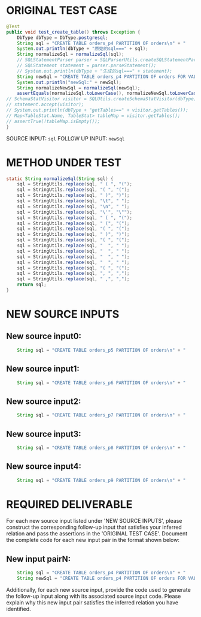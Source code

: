 # ORIGINAL TEST CASE
```java
@Test
public void test_create_table() throws Exception {
    DbType dbType = DbType.postgresql;
    String sql = "CREATE TABLE orders_p4 PARTITION OF orders\n" + "    FOR VALUES WITH (MODULUS 4, REMAINDER 3);";
    System.out.println(dbType + "原始的sql===" + sql);
    String normalizeSql = normalizeSql(sql);
    // SQLStatementParser parser = SQLParserUtils.createSQLStatementParser(sql, dbType);
    // SQLStatement statement = parser.parseStatement();
    // System.out.println(dbType + "生成的sql===" + statement);
    String newSql = "CREATE TABLE orders_p4 PARTITION OF orders FOR VALUES WITH (MODULUS 4 , REMAINDER 3);";
    System.out.println("newSql:" + newSql);
    String normalizeNewSql = normalizeSql(newSql);
    assertEquals(normalizeSql.toLowerCase(), normalizeNewSql.toLowerCase());
// SchemaStatVisitor visitor = SQLUtils.createSchemaStatVisitor(dbType);
// statement.accept(visitor);
// System.out.println(dbType + "getTables==" + visitor.getTables());
// Map<TableStat.Name, TableStat> tableMap = visitor.getTables();
// assertTrue(!tableMap.isEmpty());
}

```
SOURCE INPUT: `sql`
FOLLOW UP INPUT: `newSql`


# METHOD UNDER TEST
```java
static String normalizeSql(String sql) {
    sql = StringUtils.replace(sql, " ( ", "(");
    sql = StringUtils.replace(sql, "( ", "(");
    sql = StringUtils.replace(sql, " )", ")");
    sql = StringUtils.replace(sql, "\t", " ");
    sql = StringUtils.replace(sql, "\n", " ");
    sql = StringUtils.replace(sql, "\'", "\"");
    sql = StringUtils.replace(sql, " ( ", "(");
    sql = StringUtils.replace(sql, " (", "(");
    sql = StringUtils.replace(sql, "( ", "(");
    sql = StringUtils.replace(sql, " )", ")");
    sql = StringUtils.replace(sql, "( ", "(");
    sql = StringUtils.replace(sql, "  ", " ");
    sql = StringUtils.replace(sql, "  ", " ");
    sql = StringUtils.replace(sql, "  ", " ");
    sql = StringUtils.replace(sql, "  ", " ");
    sql = StringUtils.replace(sql, "( ", "(");
    sql = StringUtils.replace(sql, ", ", ",");
    sql = StringUtils.replace(sql, " ,", ",");
    return sql;
}

```


# NEW SOURCE INPUTS
## New source input0:
```java
    String sql = "CREATE TABLE orders_p5 PARTITION OF orders\n" + "    FOR VALUES WITH (MODULUS 5, REMAINDER 4);";
```

## New source input1:
```java
    String sql = "CREATE TABLE orders_p6 PARTITION OF orders\n" + "    FOR VALUES WITH (MODULUS 6, REMAINDER 2);";
```

## New source input2:
```java
    String sql = "CREATE TABLE orders_p7 PARTITION OF orders\n" + "    FOR VALUES WITH (MODULUS 7, REMAINDER 5);";
```

## New source input3:
```java
    String sql = "CREATE TABLE orders_p8 PARTITION OF orders\n" + "    FOR VALUES WITH (MODULUS 8, REMAINDER 6);";
```

## New source input4:
```java
    String sql = "CREATE TABLE orders_p9 PARTITION OF orders\n" + "    FOR VALUES WITH (MODULUS 9, REMAINDER 1);";
```



# REQUIRED DELIVERABLE
For each new source input listed under 'NEW SOURCE INPUTS', please construct the corresponding follow-up input that satisfies your inferred relation and pass the assertions in the 'ORIGINAL TEST CASE'. Document the complete code for each new input pair in the format shown below:
## New input pairN:
```java
    String sql = "CREATE TABLE orders_p4 PARTITION OF orders\n" + "    FOR VALUES WITH (MODULUS 4, REMAINDER 3);";
    String newSql = "CREATE TABLE orders_p4 PARTITION OF orders FOR VALUES WITH (MODULUS 4 , REMAINDER 3);";
```

Additionally, for each new source input, provide the code used to generate the follow-up input along with its associated source input code. Please explain why this new input pair satisfies the inferred relation you have identified.